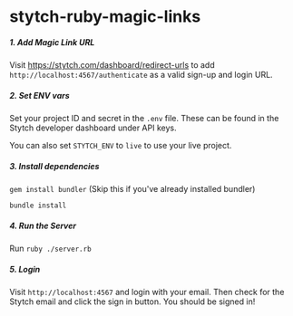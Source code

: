 # stytch-ruby-magic-links

##### 1. Add Magic Link URL
Visit https://stytch.com/dashboard/redirect-urls to add
`http://localhost:4567/authenticate` as a valid sign-up and login URL.

##### 2. Set ENV vars
Set your project ID and secret in the `.env` file.
These can be found in the Stytch developer dashboard under API keys. 

You can also set `STYTCH_ENV` to `live` to use your live project.

##### 3. Install dependencies

`gem install bundler` (Skip this if you've already installed bundler)

`bundle install`

##### 4. Run the Server

Run `ruby ./server.rb`

##### 5. Login

Visit `http://localhost:4567` and login with your email.
Then check for the Stytch email and click the sign in button.
You should be signed in!

